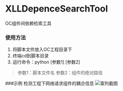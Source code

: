 # XLLDepenceSearchTool
OC组件间依赖检索工具

### 使用方法
1. 将脚本文件放入OC工程目录下
2. 终端cd到脚本目录
3. 运行命令：python [参数1] [参数2]
> 参数1：脚本文件名
> 参数2：组件的绝对路径

###示例
检测工程下网络请求组件的耦合信息
![案列截图](https://upload-images.jianshu.io/upload_images/5244645-fcb662f6204205e8.jpg?imageMogr2/auto-orient/strip%7CimageView2/2/w/500)
